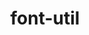---
title: "font-util"
layout: cache
categories: [package, develop-2023-10-29]
meta: {"versions": ["1.4.0"], "compilers": ["gcc@=11.1.0"], "oss": ["ubuntu20.04"], "platforms": ["linux"], "targets": ["x86_64_v3"], "stacks": ["data-vis-sdk", "root"], "num_specs": 1, "num_specs_by_stack": {"root": 1, "data-vis-sdk": 1}}
spec_details: [{"hash": "r5d3i4kuh4tior3pxnbrwszigfpantr2", "compiler": "gcc@=11.1.0", "versions": ["1.4.0"], "os": "ubuntu20.04", "platform": "linux", "target": "x86_64_v3", "variants": ["build_system=autotools", "fonts=encodings,font-adobe-100dpi,font-adobe-75dpi,font-adobe-utopia-100dpi,font-adobe-utopia-75dpi,font-adobe-utopia-type1,font-alias,font-arabic-misc,font-bh-100dpi,font-bh-75dpi,font-bh-lucidatypewriter-100dpi,font-bh-lucidatypewriter-75dpi,font-bh-type1,font-bitstream-100dpi,font-bitstream-75dpi,font-bitstream-speedo,font-bitstream-type1,font-cronyx-cyrillic,font-cursor-misc,font-daewoo-misc,font-dec-misc,font-ibm-type1,font-isas-misc,font-jis-misc,font-micro-misc,font-misc-cyrillic,font-misc-ethiopic,font-misc-meltho,font-misc-misc,font-mutt-misc,font-schumacher-misc,font-screen-cyrillic,font-sun-misc,font-winitzki-cyrillic,font-xfree86-type1"], "stacks": ["root", "data-vis-sdk"], "size": "-", "tarball": "https://binaries.spack.io/develop-2023-10-29/build_cache/linux-ubuntu20.04-x86_64_v3/gcc-11.1.0/font-util-1.4.0/linux-ubuntu20.04-x86_64_v3-gcc-11.1.0-font-util-1.4.0-r5d3i4kuh4tior3pxnbrwszigfpantr2.spack"}]
---